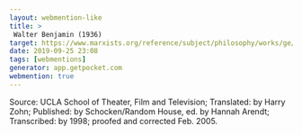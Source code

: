 ```yaml
---
layout: webmention-like
title: >
 Walter Benjamin (1936)
target: https://www.marxists.org/reference/subject/philosophy/works/ge/benjamin.htm
date: 2019-09-25 23:08
tags: [webmentions]
generator: app.getpocket.com
webmention: true
---
```


 Source: UCLA School of Theater, Film and Television; Translated: by Harry Zohn; Published: by Schocken/Random House, ed. by Hannah Arendt; Transcribed: by 1998; proofed and corrected Feb. 2005.
